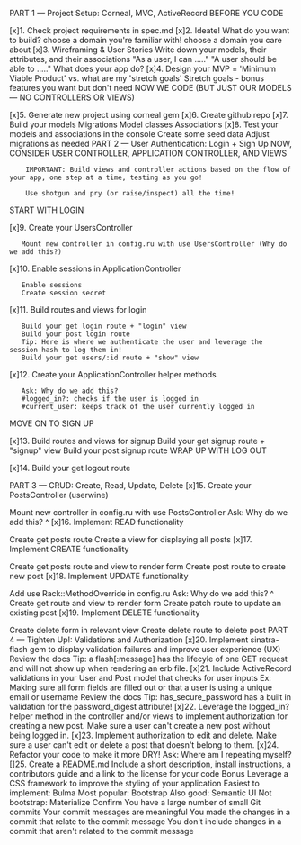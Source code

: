 PART 1 — Project Setup: Corneal, MVC, ActiveRecord
BEFORE YOU CODE

 [x]1. Check project requirements in spec.md
 [x]2. Ideate! What do you want to build?
        choose a domain you're familiar with!
        choose a domain you care about
 [x]3. Wireframing & User Stories
        Write down your models, their attributes, and their associations
        "As a user, I can ....."
        "A user should be able to ....."
        What does your app do?
 [x]4. Design your MVP = 'Minimum Viable Product' vs. what are my 'stretch goals'
        Stretch goals - bonus features you want but don't need
        NOW WE CODE (BUT JUST OUR MODELS — NO CONTROLLERS OR VIEWS)

 [x]5. Generate new project using corneal gem
 [x]6. Create github repo
 [x]7. Build your models
        Migrations
        Model classes
        Associations
 [x]8. Test your models and associations in the console
        Create some seed data
        Adjust migrations as needed
        PART 2 — User Authentication: Login + Sign Up
        NOW, CONSIDER USER CONTROLLER, APPLICATION CONTROLLER, AND VIEWS

        IMPORTANT: Build views and controller actions based on the flow of your app, one step at a time, testing as you go!

        Use shotgun and pry (or raise/inspect) all the time!
START WITH LOGIN

 [x]9. Create your UsersController

       Mount new controller in config.ru with use UsersController (Why do we add this?)
 [x]10. Enable sessions in ApplicationController

       Enable sessions
       Create session secret
 [x]11. Build routes and views for login

       Build your get login route + "login" view
       Build your post login route
       Tip: Here is where we authenticate the user and leverage the session hash to log them in!
       Build your get users/:id route + "show" view
 [x]12. Create your ApplicationController helper methods

       Ask: Why do we add this?
       #logged_in?: checks if the user is logged in
       #current_user: keeps track of the user currently logged in
MOVE ON TO SIGN UP

 [x]13. Build routes and views for signup
       Build your get signup route + "signup" view
       Build your post signup route
       WRAP UP WITH LOG OUT

 [x]14. Build your get logout route

PART 3 — CRUD: Create, Read, Update, Delete
 [x]15. Create your PostsController (userwine)

Mount new controller in config.ru with use PostsController
Ask: Why do we add this? ^
 [x]16. Implement READ functionality

Create get posts route
Create a view for displaying all posts
 [x]17. Implement CREATE functionality

Create get posts route and view to render form
Create post route to create new post
 [x]18. Implement UPDATE functionality

Add use Rack::MethodOverride in config.ru
Ask: Why do we add this? ^
Create get route and view to render form
Create patch route to update an existing post
 [x]19. Implement DELETE functionality

Create delete form in relevant view
Create delete route to delete post
PART 4 — Tighten Up!: Validations and Authorization
 [x]20. Implement sinatra-flash gem to display validation failures and improve user experience (UX)
Review the docs
Tip: a flash[:message] has the lifecyle of one GET request and will not show up when rendering an erb file.
 [x]21. Include ActiveRecord validations in your User and Post model that checks for user inputs
Ex: Making sure all form fields are filled out or that a user is using a unique email or username
Review the docs
Tip: has_secure_password has a built in validation for the password_digest attribute!
 [x]22. Leverage the logged_in? helper method in the controller and/or views to implement authorization for creating a new post.
Make sure a user can't create a new post without being logged in.
 [x]23. Implement authorization to edit and delete.
Make sure a user can't edit or delete a post that doesn't belong to them.
 [x]24. Refactor your code to make it more DRY!
Ask: Where am I repeating myself?
 []25. Create a README.md
Include a short description, install instructions, a contributors guide and a link to the license for your code
Bonus
 Leverage a CSS framework to improve the styling of your application
Easiest to implement: Bulma
Most popular: Bootstrap
Also good: Semantic UI
Not bootstrap: Materialize
Confirm
 You have a large number of small Git commits
 Your commit messages are meaningful
 You made the changes in a commit that relate to the commit message
 You don't include changes in a commit that aren't related to the commit message